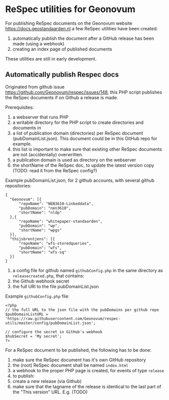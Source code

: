 # ReSpec utilities for Geonovum
For publishing ReSpec documents on the Geonovum website https://docs.geostandaarden.nl a few ReSpec utilities have been created:
1. automatically publish the document after a GitHub release has been made (using a webhook)
1. creating an index page of published documents

These utilities are still in early development.

## Automatically publish Respec docs
Originated from github issue https://github.com/Geonovum/respec/issues/148, this PHP script publishes the ReSpec documents if on Github a release is made.

Prerequisites:
1. a webserver that runs PHP
1. a writable directory for the PHP script to create directories and documents in
1. a list of publication domain (directories) per ReSpec document (pubDomainList.json). This document could be in this GitHub repo for example.
  1. this list is important to make sure that existing other ReSpec documents are not (accidentally) overwritten.
  1. a publication domain is used as directory on the webserver
  1. the shortName of the ReSpec doc, to update the latest version copy (TODO: read it from the ReSpec config?)

Example pubDomainList.json, for 2 github accounts, with several github repositories:
```
{
  "Geonovum": [{
      "repoName": "NEN3610-Linkeddata",
      "pubDomain": "nen3610",
      "shortName": "nldp"
  },{
      "repoName": "whitepaper-standaarden",
      "pubDomain": "wp",
      "shortName": "wpgs"
  }],
  "thijsbrentjens": [{
      "repoName": "wfs-storedqueries",
      "pubDomain": "wfs",
      "shortName": "wfs-sq"
  }]
}
```

1. a config file for github named ```githubConfig.php``` in the same directory as ```releasecreated.php```, that contains:
  1. the Github webhook secret
  1. the full URI to the file pubDomainList.json

Example ```githubConfig.php``` file:

```
<?php
// the full URL to the json file with the pubDomains per github repo
$pubDomainListURL = 'https://raw.githubusercontent.com/Geonovum/respec-utils/master/config/pubDomainList.json';

// configure the secret in GitHub's webhook
$hubSecret = 'My secret';
?>
```


For a ReSpec document to be published, the following has to be done:
1. make sure the ReSpec document has it's own GitHub repository
1. the (root) ReSpec document shall be named ```index.html```
1. a webhook to the proper PHP page is created, for events of type ```release```
1. to publish:
  1. create a new release (via Github)
  1. make sure that the tagname of the release is identical to the last part of the "This version" URL. E.g. (TODO)
